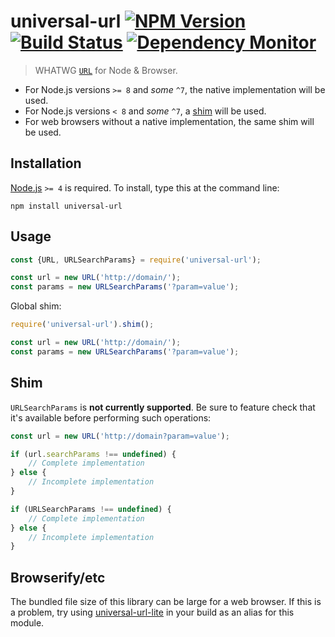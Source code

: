 # universal-url [![NPM Version][npm-image]][npm-url] [![Build Status][travis-image]][travis-url] [![Dependency Monitor][greenkeeper-image]][greenkeeper-url]

> WHATWG [`URL`](https://developer.mozilla.org/en/docs/Web/API/URL) for Node & Browser.


* For Node.js versions `>= 8` and *some* `^7`, the native implementation will be used.
* For Node.js versions `< 8` and *some* `^7`, a [shim](https://npmjs.com/whatwg-url) will be used.
* For web browsers without a native implementation, the same shim will be used.


## Installation

[Node.js](http://nodejs.org/) `>= 4` is required. To install, type this at the command line:
```shell
npm install universal-url
```


## Usage

```js
const {URL, URLSearchParams} = require('universal-url');

const url = new URL('http://domain/');
const params = new URLSearchParams('?param=value');
```

Global shim:
```js
require('universal-url').shim();

const url = new URL('http://domain/');
const params = new URLSearchParams('?param=value');
```


## Shim

`URLSearchParams` is **not currently supported**. Be sure to feature check that it's available before performing such operations:

```js
const url = new URL('http://domain?param=value');

if (url.searchParams !== undefined) {
	// Complete implementation
} else {
	// Incomplete implementation
}

if (URLSearchParams !== undefined) {
	// Complete implementation
} else {
	// Incomplete implementation
}
```


## Browserify/etc

The bundled file size of this library can be large for a web browser. If this is a problem, try using [universal-url-lite](https://npmjs.com/universal-url-lite) in your build as an alias for this module.


[npm-image]: https://img.shields.io/npm/v/universal-url.svg
[npm-url]: https://npmjs.org/package/universal-url
[travis-image]: https://img.shields.io/travis/stevenvachon/universal-url.svg
[travis-url]: https://travis-ci.org/stevenvachon/universal-url
[greenkeeper-image]: https://badges.greenkeeper.io/stevenvachon/universal-url.svg
[greenkeeper-url]: https://greenkeeper.io/
